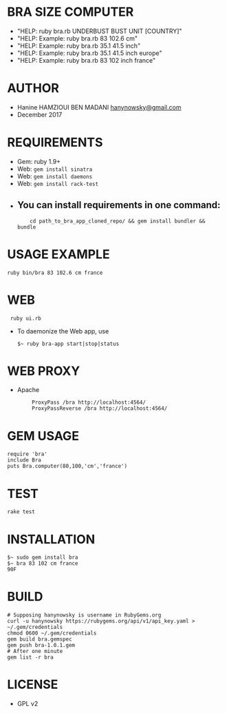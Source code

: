 BRA SIZE COMPUTER
=================
- "HELP: ruby bra.rb UNDERBUST BUST UNIT [COUNTRY]"
- "HELP: Example: ruby bra.rb 83 102.6 cm"
- "HELP: Example: ruby bra.rb 35.1 41.5 inch"
- "HELP: Example: ruby bra.rb 35.1 41.5 inch europe"
- "HELP: Example: ruby bra.rb 83 102 inch france"

AUTHOR
======
- Hanine HAMZIOUI BEN MADANI <hanynowsky@gmail.com>
- December 2017

REQUIREMENTS
===========
- Gem: ruby 1.9+
- Web: ```gem install sinatra```
- Web: ```gem install daemons```
- Web: ```gem install rack-test```
- You can install requirements in one command:
	-- 
	```
		cd path_to_bra_app_cloned_repo/ && gem install bundler && bundle 
	```

USAGE EXAMPLE
=============
```ruby bin/bra 83 102.6 cm france```

WEB
===
``` ruby ui.rb```
- To daemonize the Web app, use 
	```
	$~ ruby bra-app start|stop|status 
	```

WEB PROXY
=========
- Apache
``` 
        ProxyPass /bra http://localhost:4564/
        ProxyPassReverse /bra http://localhost:4564/
```

GEM USAGE
========
``` 
require 'bra'
include Bra
puts Bra.computer(80,100,'cm','france')
```

TEST
====
```rake test```

INSTALLATION
============
```
$~ sudo gem install bra
$~ bra 83 102 cm france
90F

```

BUILD
=====
```
# Supposing hanynowsky is username in RubyGems.org
curl -u hanynowsky https://rubygems.org/api/v1/api_key.yaml > ~/.gem/credentials
chmod 0600 ~/.gem/credentials
gem build bra.gemspec
gem push bra-1.0.1.gem
# After one minute
gem list -r bra

```

LICENSE
=======

- GPL v2

